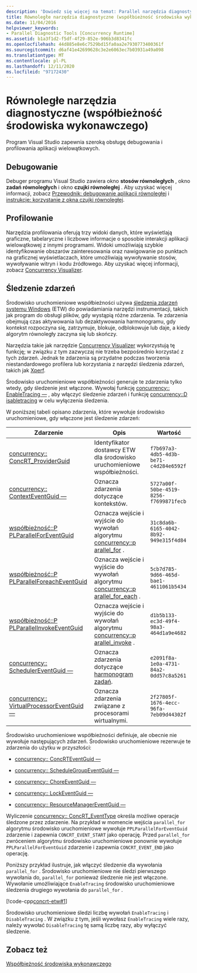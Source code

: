```yaml
---
description: 'Dowiedz się więcej na temat: Parallel narzędzia diagnostyczne (środowisko uruchomieniowe współbieżności)'
title: Równoległe narzędzia diagnostyczne (współbieżność środowiska wykonawczego)
ms.date: 11/04/2016
helpviewer_keywords:
- Parallel Diagnostic Tools [Concurrency Runtime]
ms.assetid: b1a3f1d2-f5df-4f29-852e-906b3d8341fc
ms.openlocfilehash: 44d885e8e6c7529bd15fa0aa2e7930773400361f
ms.sourcegitcommit: d6af41e42699628c3e2e6063ec7b03931a49a098
ms.translationtype: MT
ms.contentlocale: pl-PL
ms.lasthandoff: 12/11/2020
ms.locfileid: "97172430"
---
```

# <a name="parallel-diagnostic-tools-concurrency-runtime"></a>Równoległe narzędzia diagnostyczne (współbieżność środowiska wykonawczego)

Program Visual Studio zapewnia szeroką obsługę debugowania i profilowania aplikacji wielowątkowych.

## <a name="debugging"></a>Debugowanie

Debuger programu Visual Studio zawiera okno **stosów równoległych** , okno **zadań równoległych** i okno **czujki równoległej** . Aby uzyskać więcej informacji, zobacz [Przewodnik: debugowanie aplikacji równoległej](/visualstudio/debugger/walkthrough-debugging-a-parallel-application) i [instrukcje: korzystanie z okna czujki równoległej](/visualstudio/debugger/how-to-use-the-parallel-watch-window).

## <a name="profiling"></a>Profilowanie

Narzędzia profilowania oferują trzy widoki danych, które wyświetlają graficzne, tabelaryczne i liczbowe informacje o sposobie interakcji aplikacji wielowątkowej z innymi programami. Widoki umożliwiają szybkie identyfikowanie obszarów zainteresowania oraz nawigowanie po punktach na graficznej wyświetlaczach, które umożliwiają wywoływanie stosów, wywoływanie witryn i kodu źródłowego. Aby uzyskać więcej informacji, zobacz [Concurrency Visualizer](/visualstudio/profiling/concurrency-visualizer).

## <a name="event-tracing"></a>Śledzenie zdarzeń

Środowisko uruchomieniowe współbieżności używa [śledzenia zdarzeń systemu Windows](/windows/win32/ETW/event-tracing-portal) (ETW) do powiadamiania narzędzi instrumentacji, takich jak program do obsługi plików, gdy wystąpią różne zdarzenia. Te zdarzenia obejmują czas aktywowania lub dezaktywowania harmonogramu, gdy kontekst rozpoczyna się, zatrzymuje, blokuje, odblokowuje lub daje, a kiedy algorytm równoległy zaczyna się lub skończy.

Narzędzia takie jak narzędzie [Concurrency Visualizer](/visualstudio/profiling/concurrency-visualizer) wykorzystują tę funkcję; w związku z tym zazwyczaj nie trzeba bezpośrednio korzystać z tych zdarzeń. Jednak te zdarzenia są przydatne podczas tworzenia niestandardowego profilera lub korzystania z narzędzi śledzenia zdarzeń, takich jak [Xperf](https://go.microsoft.com/fwlink/p/?linkid=160628).

Środowisko uruchomieniowe współbieżności generuje te zdarzenia tylko wtedy, gdy śledzenie jest włączone. Wywołaj funkcję [concurrency:: EnableTracing —](reference/concurrency-namespace-functions.md#enabletracing) , aby włączyć śledzenie zdarzeń i funkcję [concurrency::D isabletracing](reference/concurrency-namespace-functions.md#disabletracing) w celu wyłączenia śledzenia.

W poniższej tabeli opisano zdarzenia, które wywołuje środowisko uruchomieniowe, gdy włączone jest śledzenie zdarzeń:

|Zdarzenie|Opis|Wartość|
|-----------|-----------------|-----------|
|[concurrency:: ConcRT_ProviderGuid](reference/concurrency-namespace-constants1.md#concrt_providerguid)|Identyfikator dostawcy ETW dla środowisko uruchomieniowe współbieżności.|`f7b697a3-4db5-4d3b-be71-c4d284e6592f`|
|[concurrency:: ContextEventGuid —](reference/concurrency-namespace-constants1.md#contexteventguid)|Oznacza zdarzenia dotyczące kontekstów.|`5727a00f-50be-4519-8256-f7699871fecb`|
|[współbieżność::P PLParallelForEventGuid](reference/concurrency-namespace-constants1.md#pplparallelforeventguid)|Oznacza wejście i wyjście do wywołań algorytmu [concurrency::p arallel_for](reference/concurrency-namespace-functions.md#parallel_for) .|`31c8da6b-6165-4042-8b92-949e315f4d84`|
|[współbieżność::P PLParallelForeachEventGuid](reference/concurrency-namespace-constants1.md#pplparallelforeacheventguid)|Oznacza wejście i wyjście do wywołań algorytmu [concurrency::p arallel_for_each](reference/concurrency-namespace-functions.md#parallel_for_each) .|`5cb7d785-9d66-465d-bae1-4611061b5434`|
|[współbieżność::P PLParallelInvokeEventGuid](reference/concurrency-namespace-constants1.md#pplparallelinvokeeventguid)|Oznacza wejście i wyjście do wywołań algorytmu [concurrency::p arallel_invoke](reference/concurrency-namespace-functions.md#parallel_invoke) .|`d1b5b133-ec3d-49f4-98a3-464d1a9e4682`|
|[concurrency:: SchedulerEventGuid —](reference/concurrency-namespace-constants1.md#schedulereventguid)|Oznacza zdarzenia dotyczące [harmonogram zadań](../../parallel/concrt/task-scheduler-concurrency-runtime.md).|`e2091f8a-1e0a-4731-84a2-0dd57c8a5261`|
|[concurrency:: VirtualProcessorEventGuid —](reference/concurrency-namespace-constants1.md#virtualprocessoreventguid)|Oznacza zdarzenia związane z procesorami wirtualnymi.|`2f27805f-1676-4ecc-96fa-7eb09d44302f`|

Środowisko uruchomieniowe współbieżności definiuje, ale obecnie nie wywołuje następujących zdarzeń. Środowisko uruchomieniowe rezerwuje te zdarzenia do użytku w przyszłości:

- [concurrency:: ConcRTEventGuid —](reference/concurrency-namespace-constants1.md#concrteventguid)

- [concurrency:: ScheduleGroupEventGuid —](reference/concurrency-namespace-constants1.md#schedulereventguid)

- [concurrency:: ChoreEventGuid —](reference/concurrency-namespace-constants1.md#choreeventguid)

- [concurrency:: LockEventGuid —](reference/concurrency-namespace-constants1.md#lockeventguid)

- [concurrency:: ResourceManagerEventGuid —](reference/concurrency-namespace-constants1.md#resourcemanagereventguid)

Wyliczenie [concurrency:: ConcRT_EventType](reference/concurrency-namespace-enums.md#concrt_eventtype) określa możliwe operacje śledzone przez zdarzenie. Na przykład w momencie wejścia `parallel_for` algorytmu środowisko uruchomieniowe wywołuje `PPLParallelForEventGuid` zdarzenie i zapewnia `CONCRT_EVENT_START` jako operację. Przed `parallel_for` zwróceniem algorytmu środowisko uruchomieniowe ponownie wywołuje `PPLParallelForEventGuid` zdarzenie i zapewnia `CONCRT_EVENT_END` jako operację.

Poniższy przykład ilustruje, jak włączyć śledzenie dla wywołania `parallel_for` . Środowisko uruchomieniowe nie śledzi pierwszego wywołania do, `parallel_for` ponieważ śledzenie nie jest włączone. Wywołanie umożliwiające `EnableTracing` środowisko uruchomieniowe śledzenia drugiego wywołania do `parallel_for` .

[!code-cpp[concrt-etw#1](../../parallel/concrt/codesnippet/cpp/parallel-diagnostic-tools-concurrency-runtime_1.cpp)]

Środowisko uruchomieniowe śledzi liczbę wywołań `EnableTracing` i `DisableTracing` . W związku z tym, jeśli wywołasz `EnableTracing` wiele razy, należy wywołać `DisableTracing` tę samą liczbę razy, aby wyłączyć śledzenie.

## <a name="see-also"></a>Zobacz też

[Współbieżność środowiska wykonawczego](../../parallel/concrt/concurrency-runtime.md)
